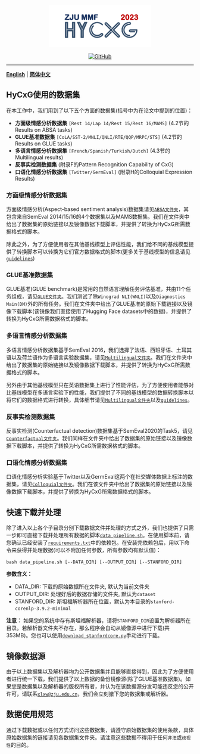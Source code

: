 <p align="center" >
    <a href="https://github.com/xlxwalex/HyCxG/data">
    <br>
    <img src="https://github.com/xlxwalex/HyCxG/blob/main/figures/sub-logo.png" width="275"/>
    <br>
    </a>
</p>
<p align="center">
    <a href="https://github.com/xlxwalex/HyCxG/blob/main/LICENSE">
        <img alt="GitHub" src="https://img.shields.io/github/license/xlxwalex/HyCxG.svg?color=blue&style=flat-square">
    </a>
</p>

---
[**English**](https://github.com/xlxwalex/HyCxG/tree/main/data) | [**简体中文**](https://github.com/xlxwalex/HyCxG/tree/main/data/README_ZH.md)

## HyCxG使用的数据集

在本工作中，我们用到了以下五个方面的数据集(括号中为在论文中提到的位置)：
 + **方面级情感分析数据集** `[Rest 14/Lap 14/Rest 15/Rest 16/MAMS]` (4.2节的Results on ABSA tasks)
 + **GLUE基准数据集** `[CoLA/SST-2/MNLI/QNLI/RTE/QQP/MRPC/STS]` (4.2节的Results on GLUE tasks)
 + **多语言情感分析数据集** `[French/Spanish/Turkish/Dutch]` (4.3节的Multilingual results)
 + **反事实检测数据集** (附录F的Pattern Recognition Capability of CxG)
 + **口语化情感分析数据集** `[Twitter/GermEval]` (附录H的Colloquial Expression Results)

### 方面级情感分析数据集
方面级情感分析(Aspect-based sentiment analysis)数据集请见[`ABSA文件夹`](https://github.com/xlxwalex/HyCxG/tree/main/data/ABSA)，其包含来自SemEval 2014/15/16的4个数据集以及MAMS数据集。我们在文件夹中给出了数据集的原始链接以及镜像数据下载脚本，并提供了转换为HyCxG所需数据格式的脚本。

除此之外，为了方便使用者在其他基线模型上评估性能，我们给不同的基线模型提供了转换脚本可以转换为它们官方数据格式的脚本(更多关于基线模型的信息请见[`guidelines`](https://github.com/xlxwalex/HyCxG/tree/main/guidelines))

### GLUE基准数据集
GLUE基准(GLUE benchmark)是常用的自然语言理解任务评估基准，共由11个任务组成，请见[`GLUE文件夹`](https://github.com/xlxwalex/HyCxG/tree/main/data/GLUE)。我们测试了除`Winograd NLI(WNLI)`以及`Diagnostics Main(DM)`外的所有任务。我们在文件夹中给出了GLUE基准的原始下载链接以及镜像下载脚本(该镜像我们直接使用了Hugging Face datasets中的数据)，并提供了转换为HyCxG所需数据格式的脚本。

### 多语言情感分析数据集
多语言情感分析数据集基于SemEval 2016，我们选择了法语、西班牙语、土耳其语以及荷兰语作为多语言实验数据集，请见[`Multilingual文件夹`](https://github.com/xlxwalex/HyCxG/tree/main/data/Multilingual)。我们在文件夹中给出了数据集的原始链接以及镜像数据下载脚本，并提供了转换为HyCxG所需数据格式的脚本。

另外由于其他基线模型只在英语数据集上进行了性能评估，为了方便使用者能够对比基线模型在多语言实验下的性能，我们提供了不同的基线模型的数据转换脚本以将它们的数据格式进行转换，具体细节请见[`Multilingual文件夹`](https://github.com/xlxwalex/HyCxG/tree/main/data/Multilingual)以及[`guidelines`](https://github.com/xlxwalex/HyCxG/tree/main/guidelines)。

### 反事实检测数据集
反事实检测(Counterfactual detection)数据集基于SemEval2020的Task5，请见[`Counterfactual文件夹`](https://github.com/xlxwalex/HyCxG/tree/main/data/Counterfactual)。我们同样在文件夹中给出了数据集的原始链接以及镜像数据下载脚本，并提供了转换为HyCxG所需数据格式的脚本。

### 口语化情感分析数据集
口语化情感分析实验基于Twitter以及GermEval这两个在社交媒体数据上标注的数据集，请见[`Colloquial文件夹`](https://github.com/xlxwalex/HyCxG/tree/main/data/Colloquial)。我们在该文件夹中给出了数据集的原始链接以及镜像数据下载脚本，并提供了转换为HyCxG所需数据格式的脚本。

## 快速下载并处理
除了进入以上各个子目录分别下载数据文件并处理的方式之外，我们也提供了只需一步即可直接下载并处理所有数据的脚本[`data_pipeline.sh`](https://github.com/xlxwalex/HyCxG/tree/main/data/data_pipeline.sh)。在使用脚本前，请您确认已经安装了[`requirements.txt`](https://github.com/xlxwalex/HyCxG/blob/main/requirements.txt)中的依赖包。在安装完依赖包后，用以下命令来获得并处理数据(可以不附加任何参数，所有参数均有默认值)：
```shell
bash data_pipeline.sh [--DATA_DIR] [--OUTPUT_DIR] [--STANFORD_DIR]
```
**参数含义：**
+ DATA_DIR: 下载的原始数据所在文件夹, 默认为当前文件夹
+ OUTPUT_DIR: 处理好后的数据存储的文件夹, 默认为`dataset`
+ STANFORD_DIR: 斯坦福解析器所在位置，默认为本目录的`stanford-corenlp-3.9.2-minimal`

**注意：** 如果您的系统中存有斯坦福解析器，请将`STANFORD_DIR`设置为解析器所在目录。若解析器文件夹不存在，那么程序会自动从镜像源中进行下载(共353MB)。您也可以使用[`download_stanfordcore.py`](https://github.com/xlxwalex/HyCxG/tree/main/data/download_stanfordcore.py)手动进行下载。

## 镜像数据源
由于以上数据集以及解析器均为公开数据集并且能够直接得到，因此为了方便使用者进行统一下载，我们提供了以上数据的备份镜像源(除了GLUE基准数据集)。如果您是数据集以及解析器的版权所有者，并认为在该数据源分发可能违反您的公开许可，请联系[`xlxw@zju.edu.cn`](mailto:xlxw@zju.edu.cn)，我们会立刻撤下您的数据集或解析器。

## 数据使用规范
通过下载数据或以任何方式访问这些数据集，请遵守原始数据集的使用条款，具体原始数据集的链接请见各数据集文件夹。请注意这些数据不得用于任何`非法`或`歧视性`的目的。